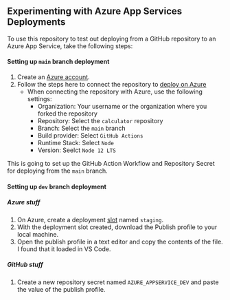## Experimenting with Azure App Services Deployments

To use this repository to test out deploying from a GitHub repository to an Azure App Service, take the following steps:

#### Setting up `main` branch deployment

1. Create an [Azure account](https://azure.microsoft.com/en-us/free/).
2. Follow the steps here to connect the repository to [deploy on Azure](https://docs.microsoft.com/en-us/azure/app-service/deploy-continuous-deployment?tabs=github)  
   - When connecting the repository with Azure, use the following settings:
      - Organization: Your username or the organization where you forked the repository
      - Repository: Select the `calculator` repository 
      - Branch: Select the `main` branch
      - Build provider: Select `GitHub Actions`
      - Runtime Stack: Select `Node`
      - Version: Seelct `Node 12 LTS`

This is going to set up the GitHub Action Workflow and Repository Secret for deploying from the `main` branch. 

#### Setting up `dev` branch deployment

##### Azure stuff
1. On Azure, create a deployment [slot](https://docs.microsoft.com/en-us/azure/app-service/deploy-staging-slots#add-a-slot) named `staging`.
2. With the deployment slot created, download the Publish profile to your local machine.
3. Open the publish profile in a text editor and copy the contents of the file. I found that it loaded in VS Code. 

##### GitHub stuff

1. Create a new repository secret named `AZURE_APPSERVICE_DEV` and paste the value of the publish profile.
